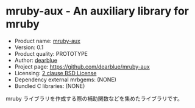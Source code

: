 # mruby-aux - An auxiliary library for mruby

  * Product name: [mruby-aux](https://github.com/dearblue/mruby-aux)
  * Version: 0.1
  * Product quality: PROTOTYPE
  * Author: [dearblue](https://github.com/dearblue)
  * Project page: <https://github.com/dearblue/mruby-aux>
  * Licensing: [2 clause BSD License](LICENSE)
  * Dependency external mrbgems: (NONE)
  * Bundled C libraries: (NONE)

mruby ライブラリを作成する際の補助関数などを集めたライブラリです。
